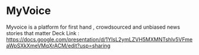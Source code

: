 # MyVoice
Myvoice is a platform for first hand , crowdsourced and unbiased  news stories that matter
Deck Link : https://docs.google.com/presentation/d/1YIsL2ymLZVH5MXMNTshlv5VFmeaWpSXkXmeVMqXrACM/edit?usp=sharing
